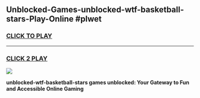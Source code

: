 
## Unblocked-Games-unblocked-wtf-basketball-stars-Play-Online #plwet
<h3>
<a href="https://news.freeplayer.one?title=unblocked-wtf-basketball-stars&ref=3">CLICK TO PLAY</a></h3>
<hr>

<h3>
<a href="https://news.freeplayer.one?title=unblocked-wtf-basketball-stars&ref=3">CLICK 2 PLAY</a>
  
</h3>

<a href="https://news.freeplayer.one?title=unblocked-wtf-basketball-stars&ref=3"><img src="https://clearcache.store/games.png"></a>


**unblocked-wtf-basketball-stars games unblocked: Your Gateway to Fun and Accessible Online Gaming**
